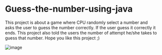 # Guess-the-number-using-java

This project is about a game where CPU randomly select a number and asks the user to guess the number correctly.
If the user guess it correctly it ends. This project also told the users the number of attempt he/she takes to guess that number. 
Hope you like this project ;)

![image](https://user-images.githubusercontent.com/78869626/197984237-2f7fd6e5-2e0d-4c50-9819-794de2e2a16c.png)
